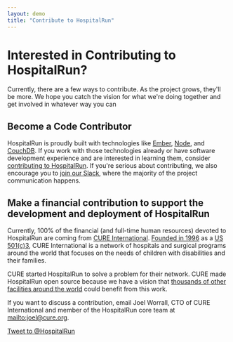 ```yaml
---
layout: demo
title: "Contribute to HospitalRun"
---
```


# Interested in Contributing to HospitalRun?
Currently, there are a few ways to contribute. As the project grows, they'll be more. We hope you catch the vision for what we're doing together and get involved in whatever way you can

## Become a Code Contributor
HospitalRun is proudly built with technologies like [Ember](http://emberjs.com), [Node](http://nodejs.org), and [CouchDB](http://couchdb.apache.org/). If you work with those technologies already or have software development experience and are interested in learning them, consider [contributing to HospitalRun](https://github.com/HospitalRun/hospitalrun-frontend/blob/master/CONTRIBUTING.md). If you're serious about contributing, we also encourage you to [join our Slack](https://hospitalrun-slackin.herokuapp.com/), where the majority of the project communication happens.

## Make a financial contribution to support the development and deployment of HospitalRun
Currently, 100% of the financial (and full-time human resources) devoted to HospitalRun are coming from [CURE International](http://cure.org). [Founded in 1996](https://cure.org/about/history/) as a [US 501(c)3](http://cure.org/finances), CURE International is a network of hospitals and surgical programs around the world that focuses on the needs of children with disabilities and their families. 

CURE started HospitalRun to solve a problem for their network. CURE made HospitalRun open source because we have a vision that [thousands of other facilities around the world](http://goo.gl/NCJDnJ) could benefit from this work.

If you want to discuss a contribution, email Joel Worrall, CTO of CURE International and member of the HospitalRun core team at <mailto:joel@cure.org>.

<a href="https://twitter.com/intent/tweet?screen_name=HospitalRun&text=modern%2C%20open%20source%20software%20for%20developing%20world%20hospitals" class="twitter-mention-button" data-size="large" data-related="HospitalRun">Tweet to @HospitalRun</a>
<script>!function(d,s,id){var js,fjs=d.getElementsByTagName(s)[0],p=/^http:/.test(d.location)?'http':'https';if(!d.getElementById(id)){js=d.createElement(s);js.id=id;js.src=p+'://platform.twitter.com/widgets.js';fjs.parentNode.insertBefore(js,fjs);}}(document, 'script', 'twitter-wjs');</script>